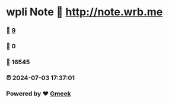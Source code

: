 # wpli Note :link: http://note.wrb.me 
### :page_facing_up: [9](http://note.wrb.me/tag.html) 
### :speech_balloon: 0 
### :hibiscus: 16545 
### :alarm_clock: 2024-07-03 17:37:01 
### Powered by :heart: [Gmeek](https://github.com/Meekdai/Gmeek)
